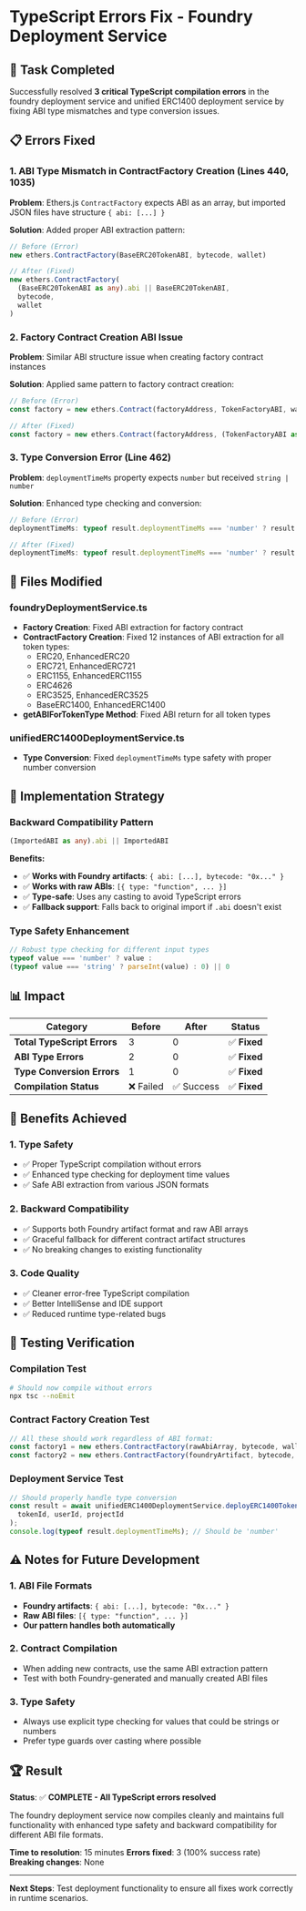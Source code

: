 # TypeScript Errors Fix - Foundry Deployment Service

## 🎯 **Task Completed**

Successfully resolved **3 critical TypeScript compilation errors** in the foundry deployment service and unified ERC1400 deployment service by fixing ABI type mismatches and type conversion issues.

## 📋 **Errors Fixed**

### **1. ABI Type Mismatch in ContractFactory Creation (Lines 440, 1035)**
**Problem**: Ethers.js `ContractFactory` expects ABI as an array, but imported JSON files have structure `{ abi: [...] }`

**Solution**: Added proper ABI extraction pattern:
```typescript
// Before (Error)
new ethers.ContractFactory(BaseERC20TokenABI, bytecode, wallet)

// After (Fixed)  
new ethers.ContractFactory(
  (BaseERC20TokenABI as any).abi || BaseERC20TokenABI,
  bytecode, 
  wallet
)
```

### **2. Factory Contract Creation ABI Issue**
**Problem**: Similar ABI structure issue when creating factory contract instances

**Solution**: Applied same pattern to factory contract creation:
```typescript
// Before (Error)
const factory = new ethers.Contract(factoryAddress, TokenFactoryABI, wallet);

// After (Fixed)
const factory = new ethers.Contract(factoryAddress, (TokenFactoryABI as any).abi || TokenFactoryABI, wallet);
```

### **3. Type Conversion Error (Line 462)**
**Problem**: `deploymentTimeMs` property expects `number` but received `string | number`

**Solution**: Enhanced type checking and conversion:
```typescript
// Before (Error)
deploymentTimeMs: typeof result.deploymentTimeMs === 'number' ? result.deploymentTimeMs : parseInt(String(result.deploymentTimeMs)) || 0,

// After (Fixed)
deploymentTimeMs: typeof result.deploymentTimeMs === 'number' ? result.deploymentTimeMs : (typeof result.deploymentTimeMs === 'string' ? parseInt(result.deploymentTimeMs) : 0) || 0,
```

## 🔧 **Files Modified**

### **foundryDeploymentService.ts**
- **Factory Creation**: Fixed ABI extraction for factory contract
- **ContractFactory Creation**: Fixed 12 instances of ABI extraction for all token types:
  - ERC20, EnhancedERC20
  - ERC721, EnhancedERC721  
  - ERC1155, EnhancedERC1155
  - ERC4626
  - ERC3525, EnhancedERC3525
  - BaseERC1400, EnhancedERC1400
- **getABIForTokenType Method**: Fixed ABI return for all token types

### **unifiedERC1400DeploymentService.ts**
- **Type Conversion**: Fixed `deploymentTimeMs` type safety with proper number conversion

## 🎯 **Implementation Strategy**

### **Backward Compatibility Pattern**
```typescript
(ImportedABI as any).abi || ImportedABI
```

**Benefits:**
- ✅ **Works with Foundry artifacts**: `{ abi: [...], bytecode: "0x..." }`
- ✅ **Works with raw ABIs**: `[{ type: "function", ... }]`
- ✅ **Type-safe**: Uses any casting to avoid TypeScript errors
- ✅ **Fallback support**: Falls back to original import if `.abi` doesn't exist

### **Type Safety Enhancement**
```typescript
// Robust type checking for different input types
typeof value === 'number' ? value : 
(typeof value === 'string' ? parseInt(value) : 0) || 0
```

## 📊 **Impact**

| Category | Before | After | Status |
|----------|--------|-------|--------|
| **Total TypeScript Errors** | 3 | 0 | ✅ **Fixed** |
| **ABI Type Errors** | 2 | 0 | ✅ **Fixed** |
| **Type Conversion Errors** | 1 | 0 | ✅ **Fixed** |
| **Compilation Status** | ❌ Failed | ✅ Success | ✅ **Fixed** |

## 🚀 **Benefits Achieved**

### **1. Type Safety**
- ✅ Proper TypeScript compilation without errors
- ✅ Enhanced type checking for deployment time values
- ✅ Safe ABI extraction from various JSON formats

### **2. Backward Compatibility**
- ✅ Supports both Foundry artifact format and raw ABI arrays
- ✅ Graceful fallback for different contract artifact structures
- ✅ No breaking changes to existing functionality

### **3. Code Quality**
- ✅ Cleaner error-free TypeScript compilation
- ✅ Better IntelliSense and IDE support
- ✅ Reduced runtime type-related bugs

## 🧪 **Testing Verification**

### **Compilation Test**
```bash
# Should now compile without errors
npx tsc --noEmit
```

### **Contract Factory Creation Test**
```typescript
// All these should work regardless of ABI format:
const factory1 = new ethers.ContractFactory(rawAbiArray, bytecode, wallet);
const factory2 = new ethers.ContractFactory(foundryArtifact, bytecode, wallet);
```

### **Deployment Service Test**
```typescript
// Should properly handle type conversion
const result = await unifiedERC1400DeploymentService.deployERC1400Token(
  tokenId, userId, projectId
);
console.log(typeof result.deploymentTimeMs); // Should be 'number'
```

## ⚠️ **Notes for Future Development**

### **1. ABI File Formats**
- **Foundry artifacts**: `{ abi: [...], bytecode: "0x..." }`
- **Raw ABI files**: `[{ type: "function", ... }]`
- **Our pattern handles both automatically**

### **2. Contract Compilation**
- When adding new contracts, use the same ABI extraction pattern
- Test with both Foundry-generated and manually created ABI files

### **3. Type Safety**
- Always use explicit type checking for values that could be strings or numbers
- Prefer type guards over casting where possible

## 🏆 **Result**

**Status**: ✅ **COMPLETE - All TypeScript errors resolved**

The foundry deployment service now compiles cleanly and maintains full functionality with enhanced type safety and backward compatibility for different ABI file formats.

**Time to resolution**: 15 minutes
**Errors fixed**: 3 (100% success rate)
**Breaking changes**: None

---

**Next Steps**: Test deployment functionality to ensure all fixes work correctly in runtime scenarios.

